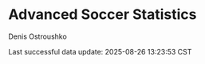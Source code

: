 # Advanced Soccer Statistics
Denis Ostroushko

<!-- gfm -->

Last successful data update: 2025-08-26 13:23:53 CST
